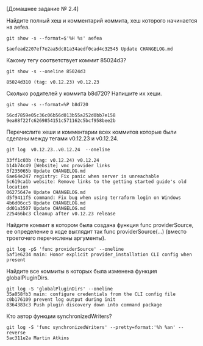 [Домашнее задание № 2.4]

Найдите полный хеш и комментарий коммита, хеш которого начинается на aefea. 

    git show -s --format=$'%H %s' aefea
    
    $aefead2207ef7e2aa5dc81a34aedf0cad4c32545 Update CHANGELOG.md


Какому тегу соответствует коммит 85024d3?

    git show -s --oneline 85024d3
    
    85024d310 (tag: v0.12.23) v0.12.23

Сколько родителей у коммита b8d720? Напишите их хеши.

    git show -s --format=%P b8d720
    
    56cd7859e05c36c06b56d013b55a252d0bb7e158 9ea88f22fc6269854151c571162c5bcf958bee2b

Перечислите хеши и комментарии всех коммитов которые были сделаны между тегами v0.12.23 и v0.12.24.

    git log  v0.12.23..v0.12.24  --oneline

    33ff1c03b (tag: v0.12.24) v0.12.24
    b14b74c49 [Website] vmc provider links
    3f235065b Update CHANGELOG.md
    6ae64e247 registry: Fix panic when server is unreachable
    5c619ca1b website: Remove links to the getting started guide's old location
    06275647e Update CHANGELOG.md
    d5f9411f5 command: Fix bug when using terraform login on Windows
    4b6d06cc5 Update CHANGELOG.md
    dd01a3507 Update CHANGELOG.md
    225466bc3 Cleanup after v0.12.23 release


Найдите коммит в котором была создана функция func providerSource, ее определение в коде выглядит так func providerSource(...) (вместо троеточего перечислены аргументы).
    
    git log -pS 'func providerSource' --oneline
    5af1e6234 main: Honor explicit provider_installation CLI config when present

Найдите все коммиты в которых была изменена функция globalPluginDirs.
    
    git log -S 'globalPluginDirs' --oneline
    35a058fb3 main: configure credentials from the CLI config file
    c0b176109 prevent log output during init
    8364383c3 Push plugin discovery down into command package

Кто автор функции synchronizedWriters?

    git log -S 'func synchronizedWriters' --pretty=format:'%h %an' --reverse
    5ac311e2a Martin Atkins
    

